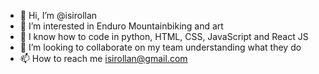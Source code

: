 - 👋 Hi, I’m @isirollan
- 👀 I’m interested in Enduro Mountainbiking and art
- 🌱 I know how to code in python, HTML, CSS, JavaScript and React JS
- 💞️ I’m looking to collaborate on my team understanding what they do
- 📫 How to reach me isirollan@gmail.com

<!---
isirollan/isirollan is a ✨ special ✨ repository because its `README.md` (this file) appears on your GitHub profile.
You can click the Preview link to take a look at your changes.
--->
